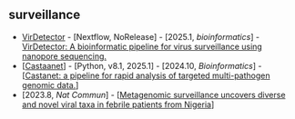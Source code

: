 ## surveillance

- [VirDetector](https://github.com/NLKaiser/VirDetector) - [Nextflow, NoRelease] - [2025.1, _bioinformatics_] - [VirDetector: A bioinformatic pipeline for virus surveillance using nanopore sequencing.](https://doi.org/10.1093/bioinformatics/btaf029)
- [[Castaanet](https://github.com/MultipathogenGenomics/castanet)] - [Python, v8.1, 2025.1] - [2024.10, _Bioinformatics_] - [[Castanet: a pipeline for rapid analysis of targeted multi-pathogen genomic data.](https://doi.org/10.1093/bioinformatics/btae591)]
- [2023.8, _Nat Commun_] - [[Metagenomic surveillance uncovers diverse and novel viral taxa in febrile patients from Nigeria](https://doi.org/10.1038/s41467-023-40247-4)]